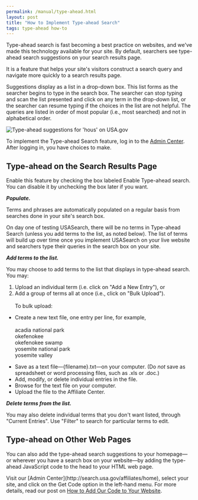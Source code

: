 ```yaml
---
permalink: /manual/type-ahead.html
layout: post
title: "How to Implement Type-ahead Search"
tags: type-ahead how-to
---
```

<p>Type-ahead search is fast becoming a best practice on websites, and we've made this technology available for your site. By default, searchers see type-ahead search suggestions on your search results page.</p>
<p>It is a feature that helps your site's visitors construct a search query and navigate more quickly to a search results page.</p>
<p>Suggestions display as a list in a drop-down box. This list forms as the searcher begins to type in the search box. The searcher can stop typing and scan the list presented and click on any term in the drop-down list, or the searcher can resume typing if the choices in the list are not helpful. The queries are listed in order of most popular (i.e., most searched) and not in alphabetical order.</p>
<p><img alt="Type-ahead suggestions for 'hous' on USA.gov" src="http://f22818b4dfc10241d8a3-f1564c64756a8cfee25b6b19953b1d23.r31.cf2.rackcdn.com/tumblr_lwgn3kYff81qid15q.png"/></p>
<p>To implement the Type-ahead Search feature, log in to the <a href="http://search.usa.gov/affiliates">Admin Center</a>. After logging in, you have choices to make.</p>
<h2>Type-ahead on the Search Results Page</h2>
<p>Enable this feature by checking the box labeled Enable Type-ahead search. You can disable it by unchecking the box later if you want.</p>
<p><em><strong>Populate.</strong></em></p>
<p>Terms and phrases are automatically populated on a regular basis from searches done in your site's search box.</p>
<p>On day one of testing USASearch, there will be no terms in Type-ahead Search (unless you add terms to the list, as noted below). The list of terms will build up over time once you implement USASearch on your live website and searchers type their queries in the search box on your site.</p>
<p><em><strong>Add terms to the list.</strong></em></p>
<p>You may choose to add terms to the list that displays in type-ahead search. You may:</p>
<ol><li>Upload an individual term (i.e. click on "Add a New Entry"), or</li>
<li>Add a group of terms all at once (i.e., click on "Bulk Upload").<br/><br/>To bulk upload:</li>
</ol><ul><li>Create a new text file, one entry per line, for example,<br/><br/>acadia national park<br/>okefenokee<br/>okefenokee swamp<br/>yosemite national park<br/>yosemite valley</li>
</ul><ul><li>Save as a text file—{filename}.txt—on your computer. (Do <em>not </em>save as spreadsheet or word processing files, such as .xls or .doc.)</li>
<li>Add, modify, or delete individual entries in the file.</li>
<li>Browse for the text file on your computer.</li>
<li>Upload the file to the Affiliate Center.</li>
</ul><p><em><strong>Delete terms from the list.</strong></em></p>
<p>You may also delete individual terms that you don't want listed, through "Current Entries". Use "Filter" to search for particular terms to edit.</p>
<h2>Type-ahead on Other Web Pages</h2>
<p>You can also add the type-ahead search suggestions to your homepage—or wherever you have a search box on your website—by adding the type-ahead JavaScript code to the head to your HTML web page.</p>
<p>Visit our [Admin Center](http://search.usa.gov/affiliates/home), select your site, and click on the Get Code option in the left-hand menu. For more details, read our post on <a href="/manual/get-code.html">How to Add Our Code to Your Website</a>.</p>
